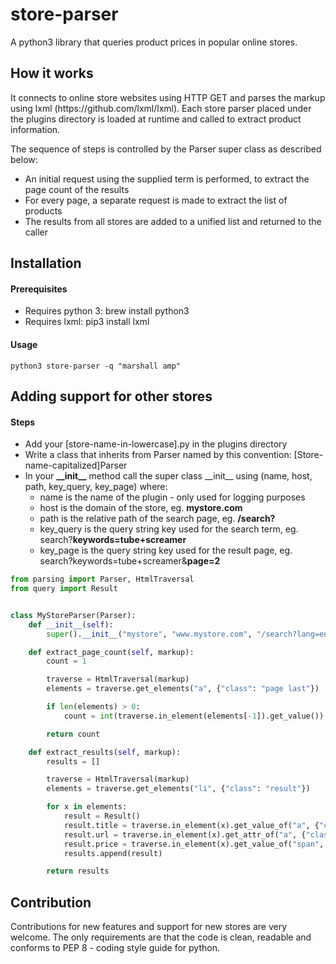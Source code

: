 # store-parser
A python3 library that queries product prices in popular online stores.

<h2>How it works</h2>
<p>
   It connects to online store websites using HTTP GET and parses the markup using lxml (https://github.com/lxml/lxml). Each store parser placed under the plugins directory is loaded at runtime and called to extract product information.
</p>
<p>
   The sequence of steps is controlled by the Parser super class as described below:
</p>
<ul>
   <li>An initial request using the supplied term is performed, to extract the page count of the results</li>
   <li>For every page, a separate request is made to extract the list of products</li>
   <li>The results from all stores are added to a unified list and returned to the caller</li>
</ul>

<h2>Installation</h2>
<h4>Prerequisites</h4>
<ul>
   <li>Requires python 3: brew install python3</li>
   <li>Requires lxml: pip3 install lxml</li>
</ul>
<h4>Usage</h4>

```shell
python3 store-parser -q "marshall amp"
```

<h2>Adding support for other stores</h2>
<h4>Steps</h4>
<ul>
   <li>Add your [store-name-in-lowercase].py in the plugins directory</li>
   <li>Write a class that inherits from Parser named by this convention: [Store-name-capitalized]Parser</li>
   <li>
      In your <b>__init__</b> method call the super class __init__ using (name, host, path, key_query, key_page) where:
      <ul>
         <li>name is the name of the plugin - only used for logging purposes</li>
         <li>host is the domain of the store, eg. <b>mystore.com</b></li>
         <li>path is the relative path of the search page, eg. <b>/search?</b></li>
         <li>key_query is the query string key used for the search term, eg. search?<b>keywords=tube+screamer</b></li>
         <li>key_page is the query string key used for the result page, eg. search?keywords=tube+screamer&<b>page=2</b></li>
      </ul>
   </li>
</ul>
   
```python
from parsing import Parser, HtmlTraversal
from query import Result


class MyStoreParser(Parser):
    def __init__(self):
        super().__init__("mystore", "www.mystore.com", "/search?lang=en", "keywords", "page")

    def extract_page_count(self, markup):
        count = 1

        traverse = HtmlTraversal(markup)
        elements = traverse.get_elements("a", {"class": "page last"})

        if len(elements) > 0:
            count = int(traverse.in_element(elements[-1]).get_value())

        return count

    def extract_results(self, markup):
        results = []

        traverse = HtmlTraversal(markup)
        elements = traverse.get_elements("li", {"class": "result"})

        for x in elements:
            result = Result()
            result.title = traverse.in_element(x).get_value_of("a", {"class": "title"})
            result.url = traverse.in_element(x).get_attr_of("a", {"class": "title"}, "href")
            result.price = traverse.in_element(x).get_value_of("span", {"class": "price"})
            results.append(result)

        return results
```

<h2>Contribution</h2>
<p>
    Contributions for new features and support for new stores are very welcome. The only requirements are that the code is clean, readable and conforms to PEP 8 - coding style guide for python.
</p>
